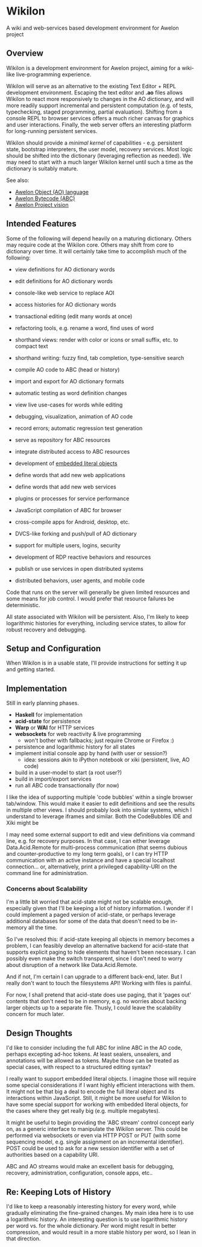 Wikilon
=======

A wiki and web-services based development environment for Awelon project

## Overview

Wikilon is a development environment for Awelon project, aiming for a wiki-like live-programming experience. 

Wikilon will serve as an alternative to the existing Text Editor + REPL development environment. Escaping the text editor and **.ao** files allows Wikilon to react more responsively to changes in the AO dictionary, and will more readily support incremental and persistent computation (e.g. of tests, typechecking, staged programming, partial evaluation). Shifting from a console REPL to browser services offers a much richer canvas for graphics and user interactions. Finally, the web server offers an interesting platform for long-running persistent services.

Wikilon should provide a *minimal kernel* of capabilities - e.g. persistent state, bootstrap interpreters, the user model, recovery services. Most logic should be shifted into the dictionary (leveraging reflection as needed). We may need to start with a much larger Wikilon kernel until such a time as the dictionary is suitably mature.

See also: 

* [Awelon Object (AO) language](https://github.com/dmbarbour/awelon/blob/master/AboutAO.md)
* [Awelon Bytecode (ABC)](https://github.com/dmbarbour/awelon/blob/master/AboutABC.md)
* [Awelon Project vision](https://github.com/dmbarbour/awelon/blob/master/AwelonProject.md)

## Intended Features

Some of the following will depend heavily on a maturing dictionary. Others may require code at the Wikilon core. Others may shift from core to dictionary over time. It will certainly take time to accomplish much of the following:

* view definitions for AO dictionary words
* edit definitions for AO dictionary words
* console-like web service to replace AOI
* access histories for AO dictionary words
* transactional editing (edit many words at once)

* refactoring tools, e.g. rename a word, find uses of word
* shorthand views: render with color or icons or small suffix, etc. to compact text
* shorthand writing: fuzzy find, tab completion, type-sensitive search

* compile AO code to ABC (head or history)
* import and export for AO dictionary formats
* automatic testing as word definition changes
* view live use-cases for words while editing
* debugging, visualization, animation of AO code
* record errors; automatic regression test generation
* serve as repository for ABC resources
* integrate distributed access to ABC resources
* development of [embedded literal objects](../doc/ExtensibleLiteralTypes.md)
* define words that add new web applications
* define words that add new web services
* plugins or processes for service performance
* JavaScript compilation of ABC for browser
* cross-compile apps for Android, desktop, etc.
* DVCS-like forking and push/pull of AO dictionary
* support for multiple users, logins, security
* development of RDP reactive behaviors and resources
* publish or use services in open distributed systems
* distributed behaviors, user agents, and mobile code

Code that runs on the server will generally be given limited resources and some means for job control. I would prefer that resource failures be deterministic.

All state associated with Wikilon will be persistent. Also, I'm likely to keep logarithmic histories for everything, including service states, to allow for robust recovery and debugging.

## Setup and Configuration

When Wikilon is in a usable state, I'll provide instructions for setting it up and getting started. 

## Implementation

Still in early planning phases. 

* **Haskell** for implementation
* **acid-state** for persistence
* **Warp** or **WAI** for HTTP services
* **websockets** for web reactivity & live programming
  * won't bother with fallbacks; just require Chrome or Firefox :)
* persistence and logarithmic history for all states
* implement initial console app by hand (with user or session?)
  * idea: sessions akin to iPython notebook or xiki (persistent, live, AO code)
* build in a user-model to start (a root user?)
* build in import/export services
* run all ABC code transactionally (for now)

I like the idea of supporting multiple 'code bubbles' within a single browser tab/window. This would make it easier to edit definitions and see the results in multiple other views. I should probably look into similar systems, which I understand to leverage iframes and similar. Both the CodeBubbles IDE and Xiki might be 

I may need some external support to edit and view definitions via command line, e.g. for recovery purposes. In that case, I can either leverage Data.Acid.Remote for multi-process communication (that seems dubious and counter-productive to my long term goals), or I can try HTTP communication with an active instance and have a special localhost connection... or, alternatively, print a privileged capability-URI on the command line for administration.

### Concerns about Scalability

I'm a little bit worried that acid-state might not be scalable enough, especially given that I'll be keeping a lot of history information. I wonder if I could implement a paged version of acid-state, or perhaps leverage additional databases for some of the data that doesn't need to be in-memory all the time. 

So I've resolved this: if acid-state keeping all objects in memory becomes a problem, I can feasibly develop an alternative backend for acid-state that supports explicit paging to hide elements that haven't been necessary. I can possibly even make the switch transparent, since I don't need to worry about disruption of a network like Data.Acid.Remote. 

And if not, I'm certain I can upgrade to a different back-end, later. But I really don't want to touch the filesystems API! Working with files is painful.

For now, I shall pretend that acid-state does use paging, that it 'pages out' contents that don't need to be in memory, e.g. no worries about backing larger objects up to a separate file. Thusly, I could leave the scalability concern for much later.

## Design Thoughts

I'd like to consider including the full ABC for inline ABC in the AO code, perhaps excepting ad-hoc tokens. At least sealers, unsealers, and annotations will be allowed as tokens. Maybe those can be treated as special cases, with respect to a structured editing syntax?

I really want to support embedded literal objects. I imagine those will require some special considerations if I want highly efficient interactions with them. It might not be that big a deal to encode the full literal object and its interactions within JavaScript. Still, it might be more useful for Wikilon to have some special support for working with embedded literal objects, for the cases where they get really big (e.g. multiple megabytes).

It might be useful to begin providing the 'ABC stream' control concept early on, as a generic interface to manipulate the Wikilon server. This could be performed via websockets or even via HTTP POST or PUT (with some sequencing model, e.g. single assignment on an incremental identifier). POST could be used to ask for a new session identifier with a set of authorities based on a capability URI.

ABC and AO streams would make an excellent basis for debugging, recovery, administration, configuration, console apps, etc.. 

## Re: Keeping Lots of History

I'd like to keep a reasonably interesting history for every word, while gradually eliminating the fine-grained changes. My main idea here is to use a logarithmic history. An interesting question is to use logarithmic history per word vs. for the whole dictionary. Per word might result in better compression, and would result in a more stable history per word, so I lean in that direction.

